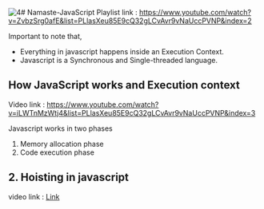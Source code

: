 ![4](https://github.com/user-attachments/assets/4a8f727d-c668-4e93-803a-df1f017cdefe)﻿# Namaste-JavaScript
Playlist link : https://www.youtube.com/watch?v=ZvbzSrg0afE&list=PLlasXeu85E9cQ32gLCvAvr9vNaUccPVNP&index=2

Important to note that,
- Everything in javascript happens inside an Execution Context.
- Javascript is a Synchronous and Single-threaded language.

## How JavaScript works and Execution context
Video link : https://www.youtube.com/watch?v=iLWTnMzWtj4&list=PLlasXeu85E9cQ32gLCvAvr9vNaUccPVNP&index=3

Javascript works in two phases
1. Memory allocation phase
2. Code execution phase

## 2. Hoisting in javascript
video link : <a href="https://www.youtube.com/watch?v=Fnlnw8uY6jo&list=PLlasXeu85E9cQ32gLCvAvr9vNaUccPVNP&index=5">Link</a>



